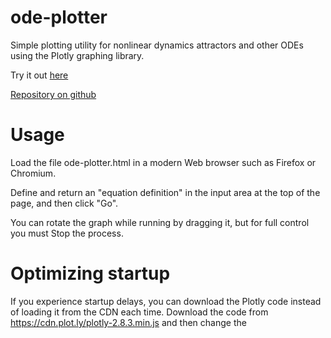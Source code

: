 # ode-plotter

Simple plotting utility for nonlinear dynamics attractors and other ODEs using the Plotly graphing library.

Try it out [here](https://blackguard.github.io/ode-plotter/ode-plotter.html)

[Repository on github](https://github.com/blackguard/ode-plotter)

# Usage
Load the file ode-plotter.html in a modern Web browser such as Firefox or Chromium.

Define and return an "equation definition" in the input area at the top of the page, and then click "Go".

You can rotate the graph while running by dragging it, but for full control you must Stop the process.

# Optimizing startup
If you experience startup delays, you can download the Plotly code instead of loading it from the CDN each time.  Download the code from https://cdn.plot.ly/plotly-2.8.3.min.js and then change the <script> element src attribute to point to your donwloaded copy.

The next section describes how to do this more easily.

# Saving your work
If you save the page on your computer as "Web page, complete", then the changes you make in the input area will be saved to that local copy.  Additionally, the Plotly library will be cached locally, and that permits offline use and makes startup faster.

Note: this has been tested on Chromium and Firefox on Ubuntu 20.04.  I hope that it will work equally well on other platforms and/or other "modern" browsers.

# Defining Equations

Equations are defined in the input area, by returning an equation definition object.

## Equation Definition Object Properties

| Name          | Required? | Type                    | Description |
| :------------ | :-------: | :---------------------- | :---------- |
| title         |           | String                  | title for the plot |
| f             | x         | Function                | function returning ẋ; (x: number[], params: any) => number[] |
| iter          |           | Iterable&#124;Generator | iterable, array or generator function returning Config objects for each iteration |
| iter_delay    |           | number[]                | delay between iterations (milliseconds) |

... or any field from a Config object

## Config Object Properties

| Name          | Required? | Type                 | Description |
| :------------ | :-------: | :------------------- | :---------- |
| extrapolator  |           | Function             | (see below for an example); (dt: number, f: Function, x: number[], params: any) => number[] |
| dt            |           | number[]             | time step |
| x0            |           | number[]             | initial value |
| params        |           | any                  | parameters that will be passed to f |
| skip          |           | non-negative integer | number of time steps to skip before beginning plot (default: 0) |
| steps         |           | non-negative integer | number of time steps to plot after skipped time steps (default: Infinity) |
| point_cloud   |           | PointCloud           | definition of point cloud to be plotted after main equation is plotted |

## PointCloud Object Properties

| Name          | Required? | Type                 | Description |
| :------------ | :-------: | :------------------- | :---------- |
| n             | x         | positive integer     | number of point cloud points |
| c             | x         | number[]             | center of point cloud |
| r             | x         | number               | maximum radius around center for points |
| dt            |           | number               | time step (default: time step from current config) |
| steps         |           | non-negative integer | number of time steps to run point cloud (default: Infinity) |

## Operation

Overall, one or more plots is displayed.  Optionally, each plot is followed by a point cloud which is a set of points that start out from nearly the same point and evolve according to the function, giving a sense of the dynamics.

Each of the displayed plots is controlled by a Config.  If there is no _iter_ property defined in the Equation Definition, then the Config is the Equation Definition itself and only one plot is displayed.  If there is an _iter_ property defined, then each Config returned defines one plot, and the Equation Definition and Config are combined to form the merged Config used for that plot.  In either case, the _extrapolator_, _dt_ and _x0_ properties must be defined in the (merged) Config.

## Examples

The following examples reference an extrapolator.  An example is:

```javascript
function runge_kutta_extrapolator(dt, f, x, params) {
    // This is an implementation of the fourth-order Runge-Kutta method
    // as presented in Nonlinear Dynamics and Chaos, Second Edition, by
    // Steven H. Strogatz, page 34.
    // This implementation works for x with arbitrary dimension.
    const k1 = f( x,                                params ).map( xidot => xidot*dt );
    const k2 = f( x.map( (xi, i) => xi + k1[i]/2 ), params ).map( xidot => xidot*dt );
    const k3 = f( x.map( (xi, i) => xi + k2[i]/2 ), params ).map( xidot => xidot*dt );
    const k4 = f( x.map( (xi, i) => xi + k3[i]),    params ).map( xidot => xidot*dt );
    return x.map( (xi, i) => xi + (k1[i] + 2*k2[i] + 2*k3[i] + k4[i])/6 );
}
const extrapolator = runge_kutta_extrapolator;
```

The following subsections give some example definitions.

### Lorenz attractor

```javascript
return {
    title: 'Lorenz Attractor',
    extrapolator,
    dt: 0.005,
    x0: [3, 3, 1],
    params: { sigma: 10, r: 28, b: 8/3 },
    f:  ([x, y, z], {sigma, r, b}) => [
            sigma*(y - x),
            r*x - y - x*z,
            x*y - b*z,
        ]
};
```

### Rössler attractor iterating its _a_ parameter over several plots

```javascript
return {
    extrapolator,
    dt: 0.02,
    x0: [10, 10, 1],
    f:  ([x, y, z], {a, b, c}) => [
            -y - z,
            x + a*y,
            b + z*(x - c),
        ],
    params: { a: 0.2, b: 0.2, c: 5.7 },
    skip:  1000,
    steps: 5000,
    iter: function* (def) {
        for (let a = 0.1; a < 0.2; a += 0.001) {
            yield { params: { ...def.params, a } }
        }
    },
    iter_delay: 1000,
};
```

### Lorenz attractor with point cloud

```javascript
return {
    title: 'Lorenz Attractor With Point Cloud',
    extrapolator,
    dt: 0.005,
    x0: [3, 3, 1],
    params: { sigma: 10, r: 28, b: 8/3 },
    f:  ([x, y, z], {sigma, r, b}) => [
             sigma*(y - x),
             r*x - y - x*z,
             x*y - b*z,
        ],
    skip:  1000,
    steps: 10000,
    point_cloud: {
        n: 6000,
        c: [1, 1, 1],
        r: 0.05,
        dt: 0.05,
    }
};
```

